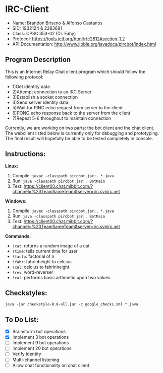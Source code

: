 # IRC-Client
* Name: Brandon Briseno & Alfonso Castanos
* SID: 1932124 & 2283681
* Class: CPSC 353-02 (Dr. Fahy)
* Protocol: https://tools.ietf.org/html/rfc2812#section-1.2
* API Documentation: http://www.jibble.org/javadocs/pircbot/index.html

## Program Description
This is an Internet Relay Chat client program which should follow the following protocol:
*  1)Get identity data
*  2)Attempt connection to an IRC Server
*  3)Establish a socket connection
*  4)Send server identity data
*  5)Wait for PING echo request from server to the client
*  6)PONG echo response back to the server from the client
*  7)Repeat 5-6 throughout to maintain connection

Currently, we are working on two parts: the bot client and the chat client. The webclient listed below is currently only for debugging and prototyping. The final result will hopefully be able to be tested completely in console.

## Instructions:
**Linux:**
1) Compile: ```javac -classpath pircbot.jar:. *.java```
2) Run: ```java -classpath pircbot.jar:. BotMain```
3) Test: https://client00.chat.mibbit.com/?channel=%23TeamSameTeam&server=irc.synirc.net

**Windows:**
1) Compile: ```javac -classpath pircbot.jar;. *.java```
2) Run: ```java -classpath pircbot.jar;. BotMain```
3) Test: https://client00.chat.mibbit.com/?channel=%23TeamSameTeam&server=irc.synirc.net

**Commands:**
* ```!cat```: returns a random image of a cat
* ```!time```: tells current time for user
* ```!facto```: factorial of n
* ```!fahr```: fahrinheight to celcius
* ```!cel```: celcius to fahrinheight
* ```!rev```: word-reverser
* ```!cal```: performs basic arthmetic upon two values


## Checkstyles:
```java -jar checkstyle-8.8-all.jar -c google_checks.xml *.java```

## To Do List:

- [x] Brainstorm bot operations
- [x] Implement 3 bot operations
- [ ] Implement 9 bot operations
- [ ] Implement 20 bot operations
- [ ] Verify identity
- [ ] Multi-channel listening
- [ ] Allow chat functionality on chat client
